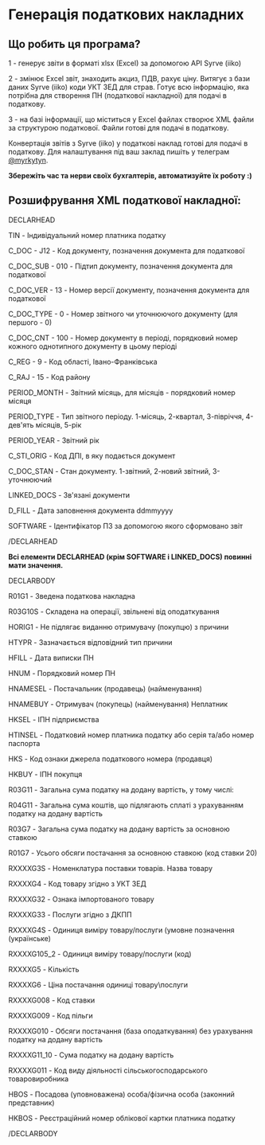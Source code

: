 # Генерація податкових накладних

## Що робить ця програма?

1 - генерує звіти в форматі xlsx (Excel) за допомогою API Syrve (iiko)

2 - змінює Excel звіт, знаходить акциз, ПДВ, рахує ціну. Витягує з бази даних Syrve (iiko) коди УКТ ЗЕД для страв. Готує всю інформацію, яка потрібна для створення ПН (податкової накладної) для подачі в податкову.

3 - на базі інформації, що міститься у Excel файлах створює XML файли за структурою податкової. Файли готові для подачі в податкову.

Конвертація звітів з Syrve (iiko) у податкові наклад готові для подачі в податкову. Для налаштування під ваш заклад пишіть у телеграм [@myrkytyn](t.me/myrkytyn).

**Збережіть час та нерви своїх бухгалтерів, автоматизуйте їх роботу :)**

## Розшифрування XML податкової накладної:

DECLARHEAD

TIN - Індивідуальний номер платника податку

C_DOC - J12 - Код документу, позначення документа для податкової

C_DOC_SUB - 010 - Підтип документу, позначення документа для податкової

C_DOC_VER - 13 - Номер версії документу, позначення документа для податкової

C_DOC_TYPE - 0 - Номер звітного чи уточнюючого документу (для першого - 0)

C_DOC_CNT - 100 - Номер документу в періоді, порядковий номер кожного однотипного документу в цьому періоді

C_REG - 9 - Код області, Івано-Франківська

C_RAJ - 15 - Код району

PERIOD_MONTH - Звітний місяць, для місяців - порядковий номер місяця

PERIOD_TYPE - Тип звітного періоду. 1-місяць, 2-квартал, 3-півріччя, 4-дев'ять місяців, 5-рік

PERIOD_YEAR - Звітний рік

C_STI_ORIG - Код ДПІ, в яку подається документ

C_DOC_STAN - Стан документу. 1-звітний, 2-новий звітний, 3-уточнюючий

LINKED_DOCS - Зв'язані документи

D_FILL - Дата заповнення документа ddmmyyyy

SOFTWARE - Ідентифікатор ПЗ за допомогою якого сформовано звіт

/DECLARHEAD

**Всі елементи DECLARHEAD (крім SOFTWARE і LINKED_DOCS) повинні мати значення.**

DECLARBODY

R01G1 - Зведена податкова накладна

R03G10S - Складена на операції, звільнені від оподаткування

HORIG1 - Не підлягає виданню отримувачу (покупцю) з причини

HTYPR - Зазначається відповідний тип причини

HFILL - Дата виписки ПН

HNUM - Порядковий номер ПН

HNAMESEL - Постачальник (продавець) (найменування)

HNAMEBUY - Отримувач (покупець) (найменування) Неплатник

HKSEL - ІПН підприємства

HTINSEL - Податковий номер платника податку або серія та/або номер паспорта

HKS - Код ознаки джерела податкового номера (продавця)

HKBUY - ІПН покупця

R03G11 - Загальна сума податку на додану вартість, у тому числі:

R04G11 - Загальна сума коштів, що підлягають сплаті з урахуванням податку нa додану вартість

R03G7 - Загальна сума податку на додану вартість за основною ставкою

R01G7 - Усього обсяги постачання за основною ставкою (код ставки 20)

RXXXXG3S - Номенклатура поставки товарів. Назва товару

RXXXXG4 - Код товару згідно з УКТ ЗЕД

RXXXXG32 - Ознака імпортованого товару

RXXXXG33 - Послуги згідно з ДКПП

RXXXXG4S - Одиниця виміру товару/послуги (умовне
позначення (українське)

RXXXXG105_2 - Одиниця виміру товару/послуги (код)

RXXXXG5 - Кількість

RXXXXG6 - Ціна постачання одиниці товару\послуги

RXXXXG008 - Код ставки

RXXXXG009 - Код пільги

RXXXXG010 - Обсяги постачання (база оподаткування)
без урахування податку на додану вартість

RXXXXG11_10 - Сума податку на додану вартість

RXXXXG011 - Код виду діяльності сільськогосподарського
товаровиробника

HBOS - Посадова (уповноважена) особа/фізична особа (законний представник)

HKBOS - Реєстраційний номер облікової картки платника податку

/DECLARBODY
